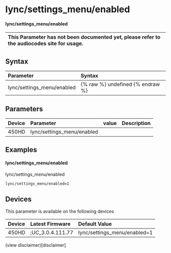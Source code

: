 ﻿---
description: lync/settings_menu/enabled
search:
    keywords: ['lync','settings_menu','enabled']
---

# lync/settings_menu/enabled

#### lync/settings_menu/enabled


| This Parameter has not been documented yet, please refer to the audiocodes site for usage.  |
| :--- |

## Syntax
| Parameter | Syntax |
| :--- | :--- |
|lync/settings_menu/enabled | {% raw %} undefined {% endraw %} |

## Parameters
|Device|Parameter|value|Description|
|:---|:---|:---|:---|
| 450HD | lync/settings_menu/enabled |  |  |

## Examples
#### lync/settings_menu/enabled

lync/settings_menu/enabled

```
lync/settings_menu/enabled=1
```

## Devices
This parameter is available on the following devices

| Device | Latest Firmware | Default Value |
|:---|:---|:---|
| 450HD | ;UC_3.0.4.111.77 | lync/settings_menu/enabled=1 

(view disclaimer)[disclaimer]
